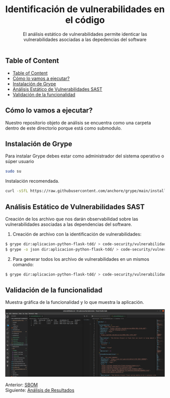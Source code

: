 <div align="center">
  <h1>Identificación de vulnerabilidades en el código</h1>
</div>

<div align="center">
  El análisis estático de vulnerabilidades permite identicar las vulnerabilidades asociadas a las depedencias del software
</div><br>

## Table of Content

- [Table of Content](#table-of-content)
- [Cómo lo vamos a ejecutar?](#cómo-lo-vamos-a-ejecutar)
- [Instalación de Grype](#instalación-de-grype)
- [Análisis Estático de Vulnerabilidades SAST](#análisis-estático-de-vulnerabilidades-sast)
- [Validación de la funcionalidad](#validación-de-la-funcionalidad)

## Cómo lo vamos a ejecutar?

Nuestro repositorio objeto de análisis se encuentra como una carpeta dentro de este directorio porque está como submodulo.

## Instalación de Grype

Para instalar Grype debes estar como administrador del sistema operativo o súper usuario

```sh
sudo su
```

Instalación recomendada.

```sh
curl -sSfL https://raw.githubusercontent.com/anchore/grype/main/install.sh | sh -s -- -b /usr/local/bin
```

## Análisis Estático de Vulnerabilidades SAST

Creación de los archivo que nos darán observabilidad sobre las vulnerabilidades asociadas a las dependencias del software.

1. Creación de archivo con la identificación de vulnerabilidades:

```sh
$ grype dir:aplicacion-python-flask-tdd/ > code-security/vulnerabilidades.txt # Genera archivo de vulnerabidades en formato txt
$ grype -o json dir:aplicacion-python-flask-tdd/ > code-security/vulnerabilidades.json # Genera un archivo de vulnerabidades en formato json
```

2. Para generar todos los archivo de vulnerabilidades en un mismos comando:

```sh
$ grype dir:aplicacion-python-flask-tdd/ > code-security/vulnerabilidades.txt && grype -o json dir:aplicacion-python-flask-tdd/ > code-security/vulnerabilidades.json
```

## Validación de la funcionalidad

Muestra gráfica de la funcionalidad y lo que muestra la aplicación.

![Funcionamiento del repositorio](./images/vulnerabilidades.png)

Anterior: [SBOM](04-sbom.md)<br>
Siguiente: [Análisis de Resultados](06-analisis-resultados.md)